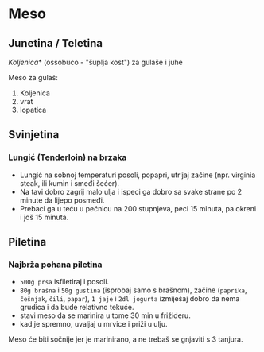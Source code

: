 # Meso

## Junetina / Teletina

*Koljenica** (ossobuco - "šuplja kost") za gulaše i juhe

Meso za gulaš:
1. Koljenica
2. vrat
3. lopatica

## Svinjetina

### Lungić (Tenderloin) na brzaka

* Lungić na sobnoj temperaturi posoli, popapri, utrljaj začine (npr. virginia steak, ili kumin i smeđi šećer).
* Na tavi dobro zagrij malo ulja i ispeci ga dobro sa svake strane po 2 minute da lijepo posmeđi.
* Prebaci ga u teću u pećnicu na 200 stupnjeva, peci 15 minuta, pa okreni i još 15 minuta.

## Piletina

### Najbrža pohana piletina

* `500g prsa` isfiletiraj i posoli.
* `80g brašna` i `50g gustina` (isprobaj samo s brašnom), začine (`paprika`, `češnjak`, `čili`, `papar`), `1 jaje` i `2dl jogurta` izmiješaj dobro da nema grudica i da bude relativno tekuće.
* stavi meso da se marinira u tome 30 min u frižideru.
* kad je spremno, uvaljaj u mrvice i priži u ulju.

Meso će biti sočnije jer je marinirano, a ne trebaš se gnjaviti s 3 tanjura.


